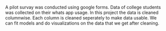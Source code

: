 A pilot survay was conducted using google forms.
Data of college students was collected on their whats app usage.
In this project the data is cleaned columnwise.
Each column is cleaned seperately to make data usable.
We can fit models and do visualizations on the data that we get after cleaning.
